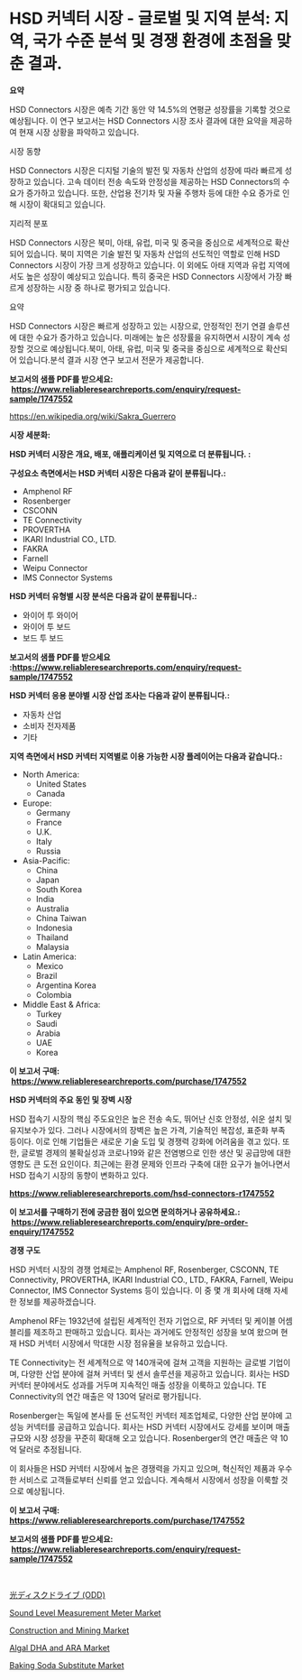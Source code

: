 <p><h1>HSD 커넥터 시장 - 글로벌 및 지역 분석: 지역, 국가 수준 분석 및 경쟁 환경에 초점을 맞춘 결과.</h1></p><p><strong>요약</strong></p>
<p><p>HSD Connectors 시장은 예측 기간 동안 약 14.5%의 연평균 성장률을 기록할 것으로 예상됩니다. 이 연구 보고서는 HSD Connectors 시장 조사 결과에 대한 요약을 제공하여 현재 시장 상황을 파악하고 있습니다.</p><p>시장 동향</p><p>HSD Connectors 시장은 디지털 기술의 발전 및 자동차 산업의 성장에 따라 빠르게 성장하고 있습니다. 고속 데이터 전송 속도와 안정성을 제공하는 HSD Connectors의 수요가 증가하고 있습니다. 또한, 산업용 전기차 및 자율 주행차 등에 대한 수요 증가로 인해 시장이 확대되고 있습니다.</p><p>지리적 분포</p><p>HSD Connectors 시장은 북미, 아태, 유럽, 미국 및 중국을 중심으로 세계적으로 확산되어 있습니다. 북미 지역은 기술 발전 및 자동차 산업의 선도적인 역할로 인해 HSD Connectors 시장이 가장 크게 성장하고 있습니다. 이 외에도 아태 지역과 유럽 지역에서도 높은 성장이 예상되고 있습니다. 특히 중국은 HSD Connectors 시장에서 가장 빠르게 성장하는 시장 중 하나로 평가되고 있습니다.</p><p>요약</p><p>HSD Connectors 시장은 빠르게 성장하고 있는 시장으로, 안정적인 전기 연결 솔루션에 대한 수요가 증가하고 있습니다. 미래에는 높은 성장률을 유지하면서 시장이 계속 성장할 것으로 예상됩니다.북미, 아태, 유럽, 미국 및 중국을 중심으로 세계적으로 확산되어 있습니다.분석 결과 시장 연구 보고서 전문가 제공합니다.</p></p>
<p><strong>보고서의 샘플 PDF를 받으세요: &nbsp;<a href="https://www.reliableresearchreports.com/enquiry/request-sample/1747552">https://www.reliableresearchreports.com/enquiry/request-sample/1747552</a></strong></p>
<p><a href="https://en.wikipedia.org/wiki/Sakra_Guerrero">https://en.wikipedia.org/wiki/Sakra_Guerrero</a></p>
<p><strong>시장 세분화:</strong></p>
<p><strong> HSD 커넥터 시장은 개요, 배포, 애플리케이션 및 지역으로 더 분류됩니다. :</strong></p>
<p><strong>구성요소 측면에서는 HSD 커넥터 시장은 다음과 같이 분류됩니다.:</strong></p>
<p><ul><li>Amphenol RF</li><li>Rosenberger</li><li>CSCONN</li><li>TE Con​​nectivity</li><li>PROVERTHA</li><li>IKARI Industrial CO., LTD.</li><li>FAKRA</li><li>Farnell</li><li>Weipu Connector</li><li>IMS Connector Systems</li></ul></p>
<p><strong> HSD 커넥터 유형별 시장 분석은 다음과 같이 분류됩니다.:</strong></p>
<p><ul><li>와이어 투 와이어</li><li>와이어 투 보드</li><li>보드 투 보드</li></ul></p>
<p><strong>보고서의 샘플 PDF를 받으세요 :<a href="https://www.reliableresearchreports.com/enquiry/request-sample/1747552">https://www.reliableresearchreports.com/enquiry/request-sample/1747552</a></strong></p>
<p><strong> HSD 커넥터 응용 분야별 시장 산업 조사는 다음과 같이 분류됩니다.:</strong></p>
<p><ul><li>자동차 산업</li><li>소비자 전자제품</li><li>기타</li></ul></p>
<p><strong>지역 측면에서 HSD 커넥터 지역별로 이용 가능한 시장 플레이어는 다음과 같습니다.:</strong></p>
<p><ul>
    <li>
        North America:
        <ul>
            <li>United States</li>
            <li>Canada</li>
        </ul>
    </li>
    <li>
        Europe:
        <ul>
            <li>Germany</li>
            <li>France</li>
            <li>U.K.</li>
            <li>Italy</li>
            <li>Russia</li>
        </ul>
    </li>
    <li>
        Asia-Pacific:
        <ul>
            <li>China</li>
            <li>Japan</li>
            <li>South Korea</li>
            <li>India</li>
            <li>Australia</li>
            <li>China Taiwan</li>
            <li>Indonesia</li>
            <li>Thailand</li>
            <li>Malaysia</li>
        </ul>
    </li>
    <li>
        Latin America:
        <ul>
            <li>Mexico</li>
            <li>Brazil</li>
            <li>Argentina Korea</li>
            <li>Colombia</li>
        </ul>
    </li>
    <li>
        Middle East & Africa:
        <ul>
            <li>Turkey</li>
            <li>Saudi</li>
            <li>Arabia</li>
            <li>UAE</li>
            <li>Korea</li>
        </ul>
    </li>
    </ul></p>
<p><strong>이 보고서 구매: &nbsp;<a href="https://www.reliableresearchreports.com/purchase/1747552">https://www.reliableresearchreports.com/purchase/1747552</a></strong></p>
<p><strong>HSD 커넥터의 주요 동인 및 장벽 시장</strong></p>
<p><p>HSD 접속기 시장의 핵심 주도요인은 높은 전송 속도, 뛰어난 신호 안정성, 쉬운 설치 및 유지보수가 있다. 그러나 시장에서의 장벽은 높은 가격, 기술적인 복잡성, 표준화 부족 등이다. 이로 인해 기업들은 새로운 기술 도입 및 경쟁력 강화에 어려움을 겪고 있다. 또한, 글로벌 경제의 불확실성과 코로나19와 같은 전염병으로 인한 생산 및 공급망에 대한 영향도 큰 도전 요인이다. 최근에는 환경 문제와 인프라 구축에 대한 요구가 늘어나면서 HSD 접속기 시장의 동향이 변화하고 있다.</p></p>
<p><strong><a href="https://www.reliableresearchreports.com/hsd-connectors-r1747552">https://www.reliableresearchreports.com/hsd-connectors-r1747552</a></strong></p>
<p><strong>이 보고서를 구매하기 전에 궁금한 점이 있으면 문의하거나 공유하세요.: &nbsp;<a href="https://www.reliableresearchreports.com/enquiry/pre-order-enquiry/1747552">https://www.reliableresearchreports.com/enquiry/pre-order-enquiry/1747552</a></strong></p>
<p><strong>경쟁 구도</strong></p>
<p><p>HSD 커넥터 시장의 경쟁 업체로는 Amphenol RF, Rosenberger, CSCONN, TE Connectivity, PROVERTHA, IKARI Industrial CO., LTD., FAKRA, Farnell, Weipu Connector, IMS Connector Systems 등이 있습니다. 이 중 몇 개 회사에 대해 자세한 정보를 제공하겠습니다.</p><p>Amphenol RF는 1932년에 설립된 세계적인 전자 기업으로, RF 커넥터 및 케이블 어셈블리를 제조하고 판매하고 있습니다. 회사는 과거에도 안정적인 성장을 보여 왔으며 현재 HSD 커넥터 시장에서 막대한 시장 점유율을 보유하고 있습니다.</p><p>TE Connectivity는 전 세계적으로 약 140개국에 걸쳐 고객을 지원하는 글로벌 기업이며, 다양한 산업 분야에 걸쳐 커넥터 및 센서 솔루션을 제공하고 있습니다. 회사는 HSD 커넥터 분야에서도 성과를 거두며 지속적인 매출 성장을 이룩하고 있습니다. TE Connectivity의 연간 매출은 약 130억 달러로 평가됩니다.</p><p>Rosenberger는 독일에 본사를 둔 선도적인 커넥터 제조업체로, 다양한 산업 분야에 고성능 커넥터를 공급하고 있습니다. 회사는 HSD 커넥터 시장에서도 강세를 보이며 매출 규모와 시장 성장을 꾸준히 확대해 오고 있습니다. Rosenberger의 연간 매출은 약 10억 달러로 추정됩니다.</p><p>이 회사들은 HSD 커넥터 시장에서 높은 경쟁력을 가지고 있으며, 혁신적인 제품과 우수한 서비스로 고객들로부터 신뢰를 얻고 있습니다. 계속해서 시장에서 성장을 이룩할 것으로 예상됩니다.</p></p>
<p><strong>이 보고서 구매: &nbsp; <a href="https://www.reliableresearchreports.com/purchase/1747552">https://www.reliableresearchreports.com/purchase/1747552</a></strong></p>
<p><strong>보고서의 샘플 PDF를 받으세요: &nbsp;<a href="https://www.reliableresearchreports.com/enquiry/request-sample/1747552">https://www.reliableresearchreports.com/enquiry/request-sample/1747552</a></strong><strong></strong></p>
<p>&nbsp;</p>
<p><p><a href="https://github.com/RandallRunte2023/Market-Research-Report-List-2/blob/main/7499554122797.md">光ディスクドライブ (ODD)</a></p><p><a href="https://medium.com/@luke.russell779/sound-level-measurement-meter-market-trends-a-detailed-study-of-its-market-segmentation-and-bb7d02dc3822">Sound Level Measurement Meter Market</a></p><p><a href="https://issuu.com/reportprime-2/docs/construction-and-mining-market-size-2030.pptx">Construction and Mining Market</a></p><p><a href="https://github.com/dylanObrien626/Market-Research-Report-List-1/blob/main/algal-dha-and-ara-market.md">Algal DHA and ARA Market</a></p><p><a href="https://medium.com/@elizbethsmithb208/global-baking-soda-substitute-industry-types-applications-market-players-regional-growth-751c5bd65ff3">Baking Soda Substitute Market</a></p></p>